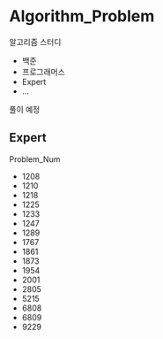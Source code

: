 # Algorithm_Problem
알고리즘 스터디
- 백준
- 프로그래머스
- Expert
- ...

풀이 예정

## Expert

Problem_Num
- 1208
- 1210
- 1218
- 1225
- 1233
- 1247
- 1289
- 1767
- 1861
- 1873
- 1954
- 2001
- 2805
- 5215
- 6808
- 6809
- 9229
